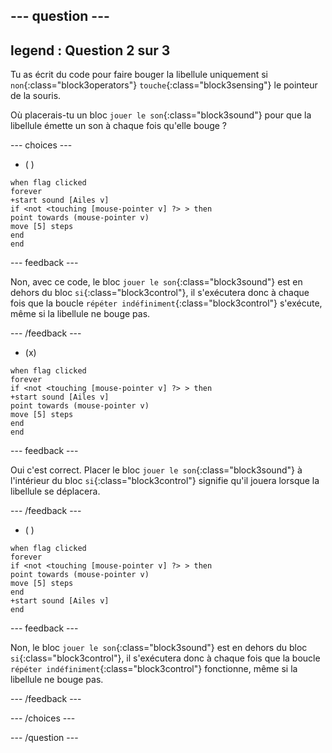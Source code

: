 
--- question ---
---
legend : Question 2 sur 3
---

Tu as écrit du code pour faire bouger la libellule uniquement si `non`{:class="block3operators"} `touche`{:class="block3sensing"} le pointeur de la souris.

Où placerais-tu un bloc `jouer le son`{:class="block3sound"} pour que la libellule émette un son à chaque fois qu'elle bouge ?

--- choices ---

- ( )

```blocks3
when flag clicked
forever
+start sound [Ailes v]
if <not <touching [mouse-pointer v] ?> > then
point towards (mouse-pointer v)
move [5] steps
end
end
```

--- feedback ---

Non, avec ce code, le bloc `jouer le son`{:class="block3sound"} est en dehors du bloc `si`{:class="block3control"}, il s'exécutera donc à chaque fois que la boucle `répéter indéfiniment`{:class="block3control"} s'exécute, même si la libellule ne bouge pas.

--- /feedback ---

- (x)

```blocks3
when flag clicked
forever
if <not <touching [mouse-pointer v] ?> > then
+start sound [Ailes v]
point towards (mouse-pointer v)
move [5] steps
end
end
```

  --- feedback ---

Oui c'est correct. Placer le bloc `jouer le son`{:class="block3sound"} à l'intérieur du bloc `si`{:class="block3control"} signifie qu'il jouera lorsque la libellule se déplacera.

  --- /feedback ---

- ( )


```blocks3
when flag clicked
forever
if <not <touching [mouse-pointer v] ?> > then
point towards (mouse-pointer v)
move [5] steps
end
+start sound [Ailes v]
end
```

  --- feedback ---

Non, le bloc `jouer le son`{:class="block3sound"} est en dehors du bloc `si`{:class="block3control"}, il s'exécutera donc à chaque fois que la boucle `répéter indéfiniment`{:class="block3control"} fonctionne, même si la libellule ne bouge pas.

  --- /feedback ---

--- /choices ---

--- /question ---
